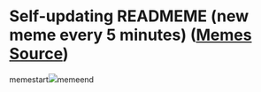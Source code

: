 # Self-updating READMEME (new meme every 5 minutes) ([Memes Source](https://bramses.notion.site/a49c1e962b7646879176ac3b327b6533?v=4d1eda54b170483cb03a40f257231764))

memestart![](https://www.notion.so/image/https%3A%2F%2Fs3-us-west-2.amazonaws.com%2Fsecure.notion-static.com%2F876b1625-820a-4004-99e2-e2ff59a7760e%2F91471E73-4898-4892-9335-C159D5357652.jpeg?table=block&id=542e1f94-ec6f-4e1b-93d5-321af8570b84&cache=v2)memeend
